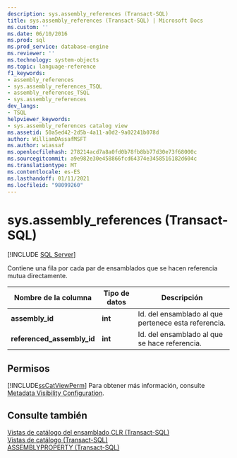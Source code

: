 ```yaml
---
description: sys.assembly_references (Transact-SQL)
title: sys.assembly_references (Transact-SQL) | Microsoft Docs
ms.custom: ''
ms.date: 06/10/2016
ms.prod: sql
ms.prod_service: database-engine
ms.reviewer: ''
ms.technology: system-objects
ms.topic: language-reference
f1_keywords:
- assembly_references
- sys.assembly_references_TSQL
- assembly_references_TSQL
- sys.assembly_references
dev_langs:
- TSQL
helpviewer_keywords:
- sys.assembly_references catalog view
ms.assetid: 50a5ed42-2d5b-4a11-a0d2-9a02241b078d
author: WilliamDAssafMSFT
ms.author: wiassaf
ms.openlocfilehash: 278214acd7a8a0fd0b78fb8bb77d30e73f68000c
ms.sourcegitcommit: a9e982e30e458866fcd64374e3458516182d604c
ms.translationtype: MT
ms.contentlocale: es-ES
ms.lasthandoff: 01/11/2021
ms.locfileid: "98099260"
---
```

# <a name="sysassembly_references-transact-sql"></a>sys.assembly_references (Transact-SQL)
[!INCLUDE [SQL Server](../../includes/applies-to-version/sqlserver.md)]

  Contiene una fila por cada par de ensamblados que se hacen referencia mutua directamente.  
  
|Nombre de la columna|Tipo de datos|Descripción|  
|-----------------|---------------|-----------------|  
|**assembly_id**|**int**|Id. del ensamblado al que pertenece esta referencia.|  
|**referenced_assembly_id**|**int**|Id. del ensamblado al que se hace referencia.|  
  
## <a name="permissions"></a>Permisos  
 [!INCLUDE[ssCatViewPerm](../../includes/sscatviewperm-md.md)] Para obtener más información, consulte [Metadata Visibility Configuration](../../relational-databases/security/metadata-visibility-configuration.md).  
  
## <a name="see-also"></a>Consulte también  
 [Vistas de catálogo del ensamblado CLR &#40;Transact-SQL&#41;](../../relational-databases/system-catalog-views/clr-assembly-catalog-views-transact-sql.md)   
 [Vistas de catálogo &#40;Transact-SQL&#41;](../../relational-databases/system-catalog-views/catalog-views-transact-sql.md)   
 [ASSEMBLYPROPERTY &#40;Transact-SQL&#41;](../../t-sql/functions/assemblyproperty-transact-sql.md)  
  
  
